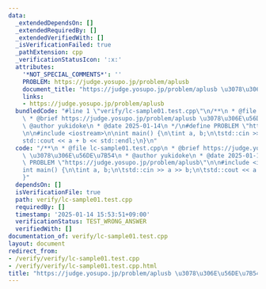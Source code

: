 ```yaml
---
data:
  _extendedDependsOn: []
  _extendedRequiredBy: []
  _extendedVerifiedWith: []
  _isVerificationFailed: true
  _pathExtension: cpp
  _verificationStatusIcon: ':x:'
  attributes:
    '*NOT_SPECIAL_COMMENTS*': ''
    PROBLEM: https://judge.yosupo.jp/problem/aplusb
    document_title: "https://judge.yosupo.jp/problem/aplusb \u3078\u306E\u56DE\u7B54"
    links:
    - https://judge.yosupo.jp/problem/aplusb
  bundledCode: "#line 1 \"verify/lc-sample01.test.cpp\"\n/**\n * @file lc-sample01.test.cpp\n\
    \ * @brief https://judge.yosupo.jp/problem/aplusb \u3078\u306E\u56DE\u7B54\n *\
    \ @author yukidoke\n * @date 2025-01-14\n */\n#define PROBLEM \"https://judge.yosupo.jp/problem/aplusb\"\
    \n\n#include <iostream>\n\nint main() {\n\tint a, b;\n\tstd::cin >> a >> b;\n\t\
    std::cout << a + b << std::endl;\n}\n"
  code: "/**\n * @file lc-sample01.test.cpp\n * @brief https://judge.yosupo.jp/problem/aplusb\
    \ \u3078\u306E\u56DE\u7B54\n * @author yukidoke\n * @date 2025-01-14\n */\n#define\
    \ PROBLEM \"https://judge.yosupo.jp/problem/aplusb\"\n\n#include <iostream>\n\n\
    int main() {\n\tint a, b;\n\tstd::cin >> a >> b;\n\tstd::cout << a + b << std::endl;\n\
    }"
  dependsOn: []
  isVerificationFile: true
  path: verify/lc-sample01.test.cpp
  requiredBy: []
  timestamp: '2025-01-14 15:53:51+09:00'
  verificationStatus: TEST_WRONG_ANSWER
  verifiedWith: []
documentation_of: verify/lc-sample01.test.cpp
layout: document
redirect_from:
- /verify/verify/lc-sample01.test.cpp
- /verify/verify/lc-sample01.test.cpp.html
title: "https://judge.yosupo.jp/problem/aplusb \u3078\u306E\u56DE\u7B54"
---
```

